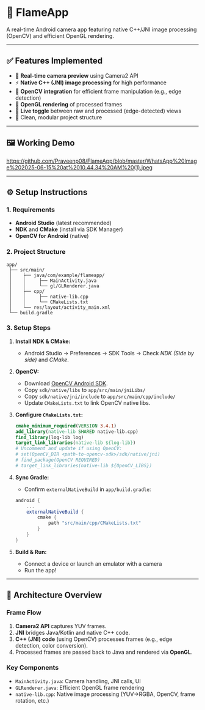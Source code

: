 # 🚀 FlameApp
 
 A real-time Android camera app featuring native C++/JNI image processing (OpenCV) and efficient OpenGL rendering.
 
 ---
 
 ## ✅ Features Implemented
 
 - 📸 **Real-time camera preview** using Camera2 API
 - ⚡ **Native C++ (JNI) image processing** for high performance
 - 🧊 **OpenCV integration** for efficient frame manipulation (e.g., edge detection)
 - 🎨 **OpenGL rendering** of processed frames
 - 🔄 **Live toggle** between raw and processed (edge-detected) views
 - 🧩 Clean, modular project structure
 
 ---
 
 ## 🖼️ Working Demo
 
 https://github.com/Praveenp08/FlameApp/blob/master/WhatsApp%20Image%202025-06-15%20at%2010.44.34%20AM%20(1).jpeg

 
 ---
 
 ## ⚙️ Setup Instructions
 
 ### 1. Requirements
 
 - **Android Studio** (latest recommended)
 - **NDK** and **CMake** (install via SDK Manager)
 - **OpenCV for Android** (native)
 
 ### 2. Project Structure
 
 ```
 app/
  ├── src/main/
  │    ├── java/com/example/flameapp/
  │    │     ├── MainActivity.java
  │    │     └── gl/GLRenderer.java
  │    ├── cpp/
  │    │     ├── native-lib.cpp
  │    │     └── CMakeLists.txt
  │    └── res/layout/activity_main.xml
  └── build.gradle
 ```
 
 ### 3. Setup Steps
 
 1. **Install NDK & CMake:**  
    - Android Studio → Preferences → SDK Tools → Check _NDK (Side by side)_ and _CMake_.
 
 2. **OpenCV:**
    - Download [OpenCV Android SDK](https://opencv.org/releases/).
    - Copy `sdk/native/libs` to `app/src/main/jniLibs/`
    - Copy `sdk/native/jni/include` to `app/src/main/cpp/include/`
    - Update `CMakeLists.txt` to link OpenCV native libs.
 
 3. **Configure `CMakeLists.txt`:**
     ```cmake
     cmake_minimum_required(VERSION 3.4.1)
     add_library(native-lib SHARED native-lib.cpp)
     find_library(log-lib log)
     target_link_libraries(native-lib ${log-lib})
     # Uncomment and update if using OpenCV:
     # set(OpenCV_DIR <path-to-opencv-sdk>/sdk/native/jni)
     # find_package(OpenCV REQUIRED)
     # target_link_libraries(native-lib ${OpenCV_LIBS})
     ```
 
 4. **Sync Gradle:**  
    - Confirm `externalNativeBuild` in `app/build.gradle`:
     ```gradle
     android {
         ...
         externalNativeBuild {
             cmake {
                 path "src/main/cpp/CMakeLists.txt"
             }
         }
     }
     ```
 
 5. **Build & Run:**  
    - Connect a device or launch an emulator with a camera
    - Run the app!
 
 ---
 
 ## 🧠 Architecture Overview
 
 ### Frame Flow
 
 1. **Camera2 API** captures YUV frames.
 2. **JNI** bridges Java/Kotlin and native C++ code.
 3. **C++ (JNI) code** (using OpenCV) processes frames (e.g., edge detection, color conversion).
 4. Processed frames are passed back to Java and rendered via **OpenGL**.
 
 ### Key Components
 
 - `MainActivity.java`: Camera handling, JNI calls, UI
 - `GLRenderer.java`: Efficient OpenGL frame rendering
 - `native-lib.cpp`: Native image processing (YUV→RGBA, OpenCV, frame rotation, etc.)
